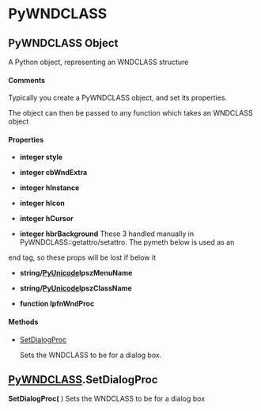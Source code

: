 # PyWNDCLASS

## PyWNDCLASS Object

A Python object, representing an WNDCLASS structure

#### Comments
Typically you create a PyWNDCLASS object, and set its properties\. 

The object can then be passed to any function which takes an WNDCLASS object

#### Properties

  -  **integer style** 
    

  -  **integer cbWndExtra** 
    

  -  **integer hInstance** 
    

  -  **integer hIcon** 
    

  -  **integer hCursor** 
    

  -  **integer hbrBackground** 
    These 3 handled manually in PyWNDCLASS::getattro/setattro\.  The pymeth below is used as an 

end tag, so these props will be lost if below it

  -  **string/[PyUnicode](#pyunicode)lpszMenuName** 
    

  -  **string/[PyUnicode](#pyunicode)lpszClassName** 
    

  -  **function lpfnWndProc** 
    

#### Methods


  - [SetDialogProc](PyWNDCLASS.md#pywndclasssetdialogproc)

    Sets the WNDCLASS to be for a dialog box\.&nbsp;

## [PyWNDCLASS](#pywndclass)\.SetDialogProc

 **SetDialogProc\(** \)
Sets the WNDCLASS to be for a dialog box